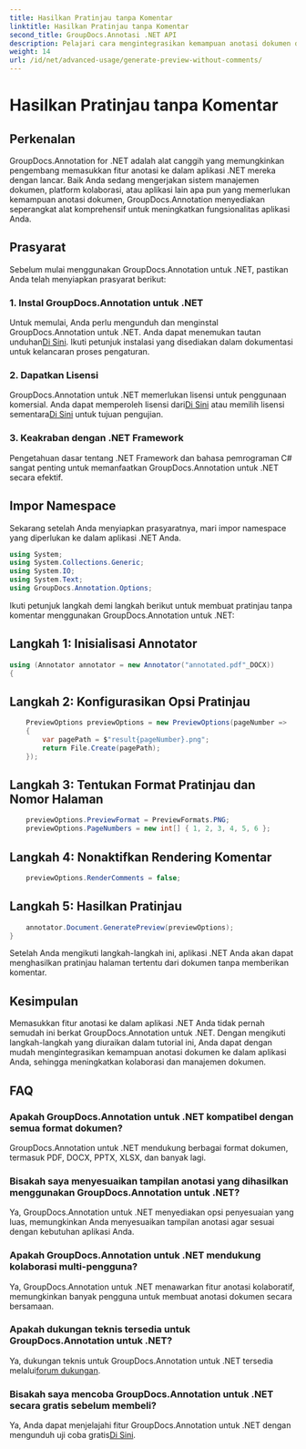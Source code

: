 ```yaml
---
title: Hasilkan Pratinjau tanpa Komentar
linktitle: Hasilkan Pratinjau tanpa Komentar
second_title: GroupDocs.Annotasi .NET API
description: Pelajari cara mengintegrasikan kemampuan anotasi dokumen dengan lancar ke dalam aplikasi .NET Anda menggunakan GroupDocs.Annotation untuk .NET.
weight: 14
url: /id/net/advanced-usage/generate-preview-without-comments/
---
```


# Hasilkan Pratinjau tanpa Komentar

## Perkenalan
GroupDocs.Annotation for .NET adalah alat canggih yang memungkinkan pengembang memasukkan fitur anotasi ke dalam aplikasi .NET mereka dengan lancar. Baik Anda sedang mengerjakan sistem manajemen dokumen, platform kolaborasi, atau aplikasi lain apa pun yang memerlukan kemampuan anotasi dokumen, GroupDocs.Annotation menyediakan seperangkat alat komprehensif untuk meningkatkan fungsionalitas aplikasi Anda.
## Prasyarat
Sebelum mulai menggunakan GroupDocs.Annotation untuk .NET, pastikan Anda telah menyiapkan prasyarat berikut:
### 1. Instal GroupDocs.Annotation untuk .NET
 Untuk memulai, Anda perlu mengunduh dan menginstal GroupDocs.Annotation untuk .NET. Anda dapat menemukan tautan unduhan[Di Sini](https://releases.groupdocs.com/annotation/net/). Ikuti petunjuk instalasi yang disediakan dalam dokumentasi untuk kelancaran proses pengaturan.
### 2. Dapatkan Lisensi
 GroupDocs.Annotation untuk .NET memerlukan lisensi untuk penggunaan komersial. Anda dapat memperoleh lisensi dari[Di Sini](https://purchase.groupdocs.com/buy) atau memilih lisensi sementara[Di Sini](https://purchase.groupdocs.com/temporary-license/) untuk tujuan pengujian.
### 3. Keakraban dengan .NET Framework
Pengetahuan dasar tentang .NET Framework dan bahasa pemrograman C# sangat penting untuk memanfaatkan GroupDocs.Annotation untuk .NET secara efektif.

## Impor Namespace
Sekarang setelah Anda menyiapkan prasyaratnya, mari impor namespace yang diperlukan ke dalam aplikasi .NET Anda.

```csharp
using System;
using System.Collections.Generic;
using System.IO;
using System.Text;
using GroupDocs.Annotation.Options;
```

Ikuti petunjuk langkah demi langkah berikut untuk membuat pratinjau tanpa komentar menggunakan GroupDocs.Annotation untuk .NET:
## Langkah 1: Inisialisasi Annotator
```csharp
using (Annotator annotator = new Annotator("annotated.pdf"_DOCX))
{
```
## Langkah 2: Konfigurasikan Opsi Pratinjau
```csharp
    PreviewOptions previewOptions = new PreviewOptions(pageNumber =>
    {
        var pagePath = $"result{pageNumber}.png";
        return File.Create(pagePath);
    });
```
## Langkah 3: Tentukan Format Pratinjau dan Nomor Halaman
```csharp
    previewOptions.PreviewFormat = PreviewFormats.PNG;
    previewOptions.PageNumbers = new int[] { 1, 2, 3, 4, 5, 6 };
```
## Langkah 4: Nonaktifkan Rendering Komentar
```csharp
    previewOptions.RenderComments = false;
```
## Langkah 5: Hasilkan Pratinjau
```csharp
    annotator.Document.GeneratePreview(previewOptions);
}
```
Setelah Anda mengikuti langkah-langkah ini, aplikasi .NET Anda akan dapat menghasilkan pratinjau halaman tertentu dari dokumen tanpa memberikan komentar.

## Kesimpulan
Memasukkan fitur anotasi ke dalam aplikasi .NET Anda tidak pernah semudah ini berkat GroupDocs.Annotation untuk .NET. Dengan mengikuti langkah-langkah yang diuraikan dalam tutorial ini, Anda dapat dengan mudah mengintegrasikan kemampuan anotasi dokumen ke dalam aplikasi Anda, sehingga meningkatkan kolaborasi dan manajemen dokumen.
## FAQ
### Apakah GroupDocs.Annotation untuk .NET kompatibel dengan semua format dokumen?
GroupDocs.Annotation untuk .NET mendukung berbagai format dokumen, termasuk PDF, DOCX, PPTX, XLSX, dan banyak lagi.
### Bisakah saya menyesuaikan tampilan anotasi yang dihasilkan menggunakan GroupDocs.Annotation untuk .NET?
Ya, GroupDocs.Annotation untuk .NET menyediakan opsi penyesuaian yang luas, memungkinkan Anda menyesuaikan tampilan anotasi agar sesuai dengan kebutuhan aplikasi Anda.
### Apakah GroupDocs.Annotation untuk .NET mendukung kolaborasi multi-pengguna?
Ya, GroupDocs.Annotation untuk .NET menawarkan fitur anotasi kolaboratif, memungkinkan banyak pengguna untuk membuat anotasi dokumen secara bersamaan.
### Apakah dukungan teknis tersedia untuk GroupDocs.Annotation untuk .NET?
 Ya, dukungan teknis untuk GroupDocs.Annotation untuk .NET tersedia melalui[forum dukungan](https://forum.groupdocs.com/c/annotation/10).
### Bisakah saya mencoba GroupDocs.Annotation untuk .NET secara gratis sebelum membeli?
 Ya, Anda dapat menjelajahi fitur GroupDocs.Annotation untuk .NET dengan mengunduh uji coba gratis[Di Sini](https://releases.groupdocs.com/).